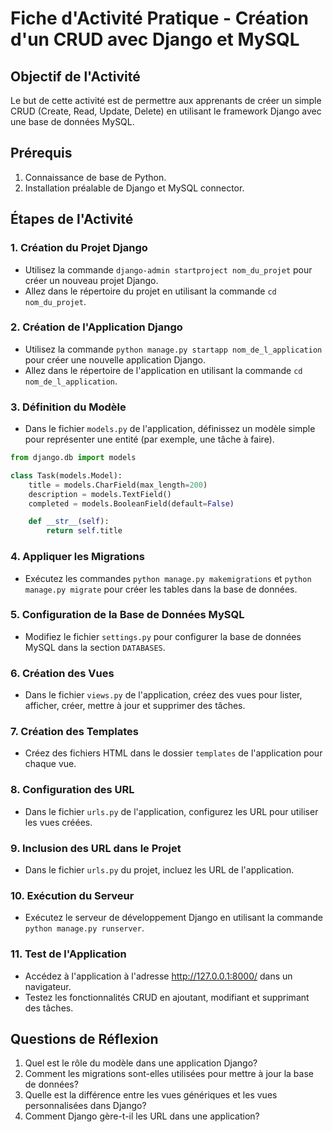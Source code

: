 
# Fiche d'Activité Pratique - Création d'un CRUD avec Django et MySQL

## Objectif de l'Activité

Le but de cette activité est de permettre aux apprenants de créer un simple CRUD (Create, Read, Update, Delete) en utilisant le framework Django avec une base de données MySQL.

## Prérequis

1. Connaissance de base de Python.
2. Installation préalable de Django et MySQL connector.

## Étapes de l'Activité

### 1. Création du Projet Django

- Utilisez la commande `django-admin startproject nom_du_projet` pour créer un nouveau projet Django.
- Allez dans le répertoire du projet en utilisant la commande `cd nom_du_projet`.

### 2. Création de l'Application Django

- Utilisez la commande `python manage.py startapp nom_de_l_application` pour créer une nouvelle application Django.
- Allez dans le répertoire de l'application en utilisant la commande `cd nom_de_l_application`.

### 3. Définition du Modèle

- Dans le fichier `models.py` de l'application, définissez un modèle simple pour représenter une entité (par exemple, une tâche à faire).

```python
from django.db import models

class Task(models.Model):
    title = models.CharField(max_length=200)
    description = models.TextField()
    completed = models.BooleanField(default=False)

    def __str__(self):
        return self.title
```
### 4. Appliquer les Migrations

- Exécutez les commandes `python manage.py makemigrations` et `python manage.py migrate` pour créer les tables dans la base de données.

### 5. Configuration de la Base de Données MySQL

- Modifiez le fichier `settings.py` pour configurer la base de données MySQL dans la section `DATABASES`.

### 6. Création des Vues

- Dans le fichier `views.py` de l'application, créez des vues pour lister, afficher, créer, mettre à jour et supprimer des tâches.

### 7. Création des Templates

- Créez des fichiers HTML dans le dossier `templates` de l'application pour chaque vue.

### 8. Configuration des URL

- Dans le fichier `urls.py` de l'application, configurez les URL pour utiliser les vues créées.

### 9. Inclusion des URL dans le Projet

- Dans le fichier `urls.py` du projet, incluez les URL de l'application.

### 10. Exécution du Serveur

- Exécutez le serveur de développement Django en utilisant la commande `python manage.py runserver`.

### 11. Test de l'Application

- Accédez à l'application à l'adresse http://127.0.0.1:8000/ dans un navigateur.
- Testez les fonctionnalités CRUD en ajoutant, modifiant et supprimant des tâches.
## Questions de Réflexion

1. Quel est le rôle du modèle dans une application Django?
2. Comment les migrations sont-elles utilisées pour mettre à jour la base de données?
3. Quelle est la différence entre les vues génériques et les vues personnalisées dans Django?
4. Comment Django gère-t-il les URL dans une application?
